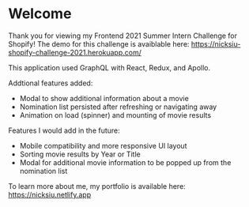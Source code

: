 # Welcome
Thank you for viewing my Frontend 2021 Summer Intern Challenge for Shopify!
The demo for this challenge is avaiblable here: https://nicksiu-shopify-challenge-2021.herokuapp.com/

This application used GraphQL with React, Redux, and Apollo.

Addtional features added: 
  - Modal to show additional information about a movie
  - Nomination list persisted after refreshing or navigating away
  - Animation on load (spinner) and mounting of movie results

Features I would add in the future:
  - Mobile compatibility and more responsive UI layout
  - Sorting movie results by Year or Title
  - Modal for additional movie information to be popped up from the nomination list

To learn more about me, my portfolio is available here: https://nicksiu.netlify.app